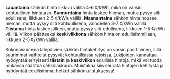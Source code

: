 **Lauantaina** sähkön hinta liikkuu välillä 4-6 ¢/kWh, mikä on varsin kohtuullinen hintataso. **Sunnuntaina** hinta laskee hieman, mutta pysyy silti edullisena, liikkuen 2-5 ¢/kWh välillä. **Maanantaina** sähkön hinta nousee hieman, mutta pysyy silti kohtuullisena, vaihdellen 3-7 ¢/kWh välillä. **Tiistaina** hinta laskee jälleen, mutta pysyy silti edullisena, liikkuen 1-5 ¢/kWh välillä. Viikon päätteeksi **keskiviikkona** sähkön hinta on edullisimmillaan, liikkuen 2-5 ¢/kWh välillä. 

Kokonaisuutena lähipäivien sähkön hintakehitys on varsin positiivinen, sillä suurimmat vaihtelut pysyvät kohtuullisissa rajoissa. Lukijoiden kannattaa hyödyntää erityisesti **tiistain** ja **keskiviikon** edullisia hintoja, mikä voi tuoda mukavaa säästöä sähkölaskuun. Muistakaa siis seurata hintojen kehitystä ja hyödyntää edullisimmat hetket sähkönkulutuksessa!